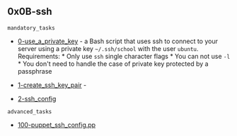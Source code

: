 ## 0x0B-ssh

`mandatory_tasks`

* [0-use_a_private_key]() - a Bash script that uses ssh to connect to your server using a private key `~/.ssh/school` with the user `ubuntu`.
    Requirements:
        * Only use `ssh` single character flags
        * You can not use `-l`
        * You don't need to handle the case of private key protected by a passphrase

* [1-create_ssh_key_pair]() - 
* [2-ssh_config]()

`advanced_tasks`

* [100-puppet_ssh_config.pp]()
